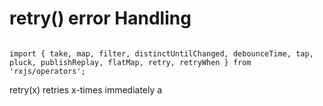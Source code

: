 retry() error Handling
======================
```

import { take, map, filter, distinctUntilChanged, debounceTime, tap, pluck, publishReplay, flatMap, retry, retryWhen } from 'rxjs/operators';

```
retry(x) retries x-times immediately a